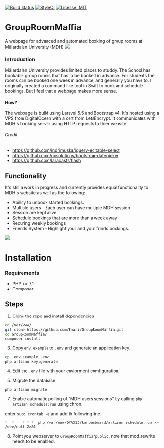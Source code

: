 [![Build Status](https://travis-ci.org/Enari/GroupRoomMaffia.svg?branch=master)](https://travis-ci.org/Enari/GroupRoomMaffia)
[![StyleCI](https://styleci.io/repos/115630379/shield?style=flat)](https://styleci.io/repos/115630379/)
[![License: MIT](https://img.shields.io/badge/License-MIT-yellow.svg)](https://opensource.org/licenses/MIT)

# GroupRoomMaffia
A webpage for advanced and automated booking of group rooms at Mälardalen University (MDH)
![](https://i.imgur.com/JS7DWz6.png)

### Introduction
Mälardalen University provides limited places to studdy.
The School has bookable group rooms that has to be booked in advance. 
For students the rooms can be booked one week in advance, and generally you have to.
I originally created a command line tool in Swift to book and schedule bookings. But I feel that a webpage makes more sense.

#### How?
The webpage is build using Laravel 5.5 and Bootstrap v4. It's hosted using a VPS from DigitalOcean with a cert from LetsEncrypt.
It communicates with MDH's booking server using HTTP requests to thier website.

###### Credit
* https://github.com/indrimuska/jquery-editable-select
* https://github.com/uxsolutions/bootstrap-datepicker
* https://github.com/laracasts/flash

## Functionality
It's still a work in progress and currently provides equal functionality to MDH's website as well as the following:
* Abillity to unbook started bookings.
* Multiple users - Each user can have multiple MDH session
* Session are kept alive 
* Schedule bookings that are more than a week away
* Recuring weekly bookings
* Friends System - Highlight your and your frinds bookings.
  
![](https://i.imgur.com/nJqZHDl.png)

# Installation

### Requirements
* PHP >= 7.1
* Composer

## Steps
1. Clone the repo and install dependencies

```bash
cd /var/www/
git clone https://github.com/Enari/GroupRoomMaffia.git
cd GroupRoomMaffia/
composer install
```

3. Copy `env.example` to `.env` and generate an application key.

```bash
cp .env.example .env
php artisan key:generate
```

4. Edit the `.env` file with your enviorment comfiguration.

5. Migrate the database

```bash
php artisan migrate
```

7. Enable automatic polling of "MDH users sessions" by calling `php artisan schedule:run` using chron.

enter `sudo crontab -e` and add th following line.

```
*  *    * * *  php /var/www/DVA313/kanbanboard/artisan schedule:run >> /dev/null 2>&1
```

8. Point you webserver to `GroupRoomMaffia/public`, note that mod_rewrite needs to be enabled.
